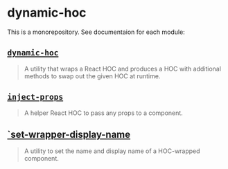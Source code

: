 # dynamic-hoc

This is a monorepository. See documentaion for each module:

## [`dynamic-hoc`](./packages/dynamic-hoc)

> A utility that wraps a React HOC and produces a HOC with additional methods to swap out the given HOC at runtime.

## [`inject-props`](./packages/inject-props)

> A helper React HOC to pass any props to a component.

## [`set-wrapper-display-name](./packages/set-wrapper-display-name)

> A utility to set the name and display name of a HOC-wrapped component.
